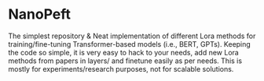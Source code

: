 # NanoPeft
The simplest repository & Neat implementation of different Lora methods for training/fine-tuning Transformer-based models (i.e., BERT, GPTs).
Keeping the code so simple, it is very easy to hack to your needs, add new Lora methods from papers in layers/ and finetune easily as per needs.
This is mostly for experiments/research purposes, not for scalable solutions. 
